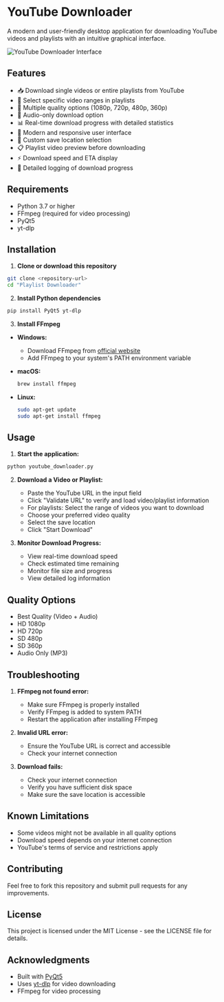 # YouTube Downloader

A modern and user-friendly desktop application for downloading YouTube videos and playlists with an intuitive graphical interface.

![YouTube Downloader Interface](screenshot.png)

## Features

- 📥 Download single videos or entire playlists from YouTube
- 📝 Select specific video ranges in playlists
- 🎥 Multiple quality options (1080p, 720p, 480p, 360p)
- 🎵 Audio-only download option
- 📊 Real-time download progress with detailed statistics
- 💫 Modern and responsive user interface
- 📁 Custom save location selection
- 📋 Playlist video preview before downloading
- ⚡ Download speed and ETA display
- 📝 Detailed logging of download progress

## Requirements

- Python 3.7 or higher
- FFmpeg (required for video processing)
- PyQt5
- yt-dlp

## Installation

1. **Clone or download this repository**
```bash
git clone <repository-url>
cd "Playlist Downloader"
```

2. **Install Python dependencies**
```bash
pip install PyQt5 yt-dlp
```

3. **Install FFmpeg**

- **Windows:**
  - Download FFmpeg from [official website](https://ffmpeg.org/download.html)
  - Add FFmpeg to your system's PATH environment variable
  
- **macOS:**
  ```bash
  brew install ffmpeg
  ```
  
- **Linux:**
  ```bash
  sudo apt-get update
  sudo apt-get install ffmpeg
  ```

## Usage

1. **Start the application:**
```bash
python youtube_downloader.py
```

2. **Download a Video or Playlist:**
   - Paste the YouTube URL in the input field
   - Click "Validate URL" to verify and load video/playlist information
   - For playlists: Select the range of videos you want to download
   - Choose your preferred video quality
   - Select the save location
   - Click "Start Download"

3. **Monitor Download Progress:**
   - View real-time download speed
   - Check estimated time remaining
   - Monitor file size and progress
   - View detailed log information

## Quality Options

- Best Quality (Video + Audio)
- HD 1080p
- HD 720p
- SD 480p
- SD 360p
- Audio Only (MP3)

## Troubleshooting

1. **FFmpeg not found error:**
   - Make sure FFmpeg is properly installed
   - Verify FFmpeg is added to system PATH
   - Restart the application after installing FFmpeg

2. **Invalid URL error:**
   - Ensure the YouTube URL is correct and accessible
   - Check your internet connection

3. **Download fails:**
   - Check your internet connection
   - Verify you have sufficient disk space
   - Make sure the save location is accessible

## Known Limitations

- Some videos might not be available in all quality options
- Download speed depends on your internet connection
- YouTube's terms of service and restrictions apply

## Contributing

Feel free to fork this repository and submit pull requests for any improvements.

## License

This project is licensed under the MIT License - see the LICENSE file for details.

## Acknowledgments

- Built with [PyQt5](https://www.riverbankcomputing.com/software/pyqt/)
- Uses [yt-dlp](https://github.com/yt-dlp/yt-dlp) for video downloading
- FFmpeg for video processing
